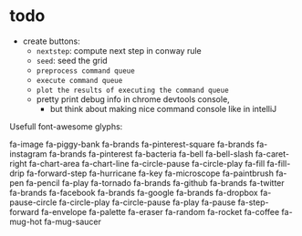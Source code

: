 # todo

-   create buttons:
    -   `nextstep`: compute next step in conway rule
    -   `seed`: seed the grid
    -   `preprocess command queue`
    -   `execute command queue`
    -   `plot the results of executing the command queue`
    -   pretty print debug info in chrome devtools console,
        -   but think about making nice command console like in intelliJ

Usefull font-awesome glyphs:

fa-image
fa-piggy-bank
fa-brands fa-pinterest-square
fa-brands fa-instagram
fa-brands fa-pinterest
fa-bacteria
fa-bell
fa-bell-slash
fa-caret-right
fa-chart-area
fa-chart-line
fa-circle-pause
fa-circle-play
fa-fill
fa-fill-drip
fa-forward-step
fa-hurricane
fa-key
fa-microscope
fa-paintbrush
fa-pen
fa-pencil
fa-play
fa-tornado
fa-brands fa-github
fa-brands fa-twitter
fa-brands fa-facebook
fa-brands fa-google
fa-brands fa-dropbox
fa-pause-circle
fa-circle-play
fa-circle-pause
fa-play
fa-pause
fa-step-forward
fa-envelope
fa-palette
fa-eraser
fa-random
fa-rocket
fa-coffee
fa-mug-hot
fa-mug-saucer
